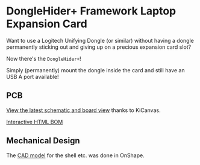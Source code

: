 # DongleHider+ Framework Laptop Expansion Card

Want to use a Logitech Unifying Dongle (or similar) without having a dongle permanently sticking out and giving up on a precious expansion card slot?  

Now there's the `DongleHider+`!  

Simply (permanently) mount the dongle inside the card and still have an USB A port available!  

## PCB
[View the latest schematic and board view](https://kicanvas.org/?github=https%3A%2F%2Fgithub.com%2FLeoDJ%2FFW-EC-DongleHiderPlus%2Ftree%2Fmain%2FDongleHiderPlus_PCB) thanks to KiCanvas.

[Interactive HTML BOM](https://leodj.github.io/FW-EC-DongleHiderPlus/DongleHiderPlus_PCB/DongleHiderPlus_PCB.ibom.html)

## Mechanical Design

The [CAD model](https://cad.onshape.com/documents/ed6483270486e65268e8fd84/w/d29ba2284b9bcf206122f777/e/2459b9ec86bce6d6c9526a6b?renderMode=0&uiState=65e6561b74c806687c72f766) for the shell etc. was done in OnShape.